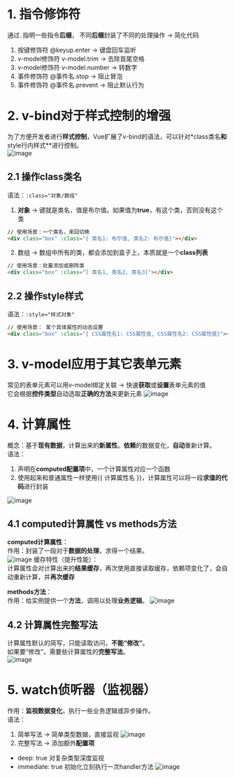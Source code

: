  # 1. 指令修饰符 
通过`.`指明一些指令**后缀**， 不同**后缀**封装了不同的处理操作 -> 简化代码  
1. 按键修饰符 @keyup.enter -> 键盘回车监听
2. v-model修饰符 v-model.trim -> 去除首尾空格
3. v-model修饰符 v-model.number -> 转数字
4. 事件修饰符 @事件名.stop -> 阻止冒泡
5. 事件修饰符 @事件名.prevent -> 阻止默认行为

# 2. v-bind对于样式控制的增强
为了方便开发者进行**样式控制**，Vue扩展了v-bind的语法，可以针对*class类名**和**style行内样式**进行控制。  
![image](https://github.com/Happy-jianghui/Frontend-Learning/assets/98568967/2a601ff0-2eca-477a-b1cc-40924ae7ecd9)  

## 2.1 操作class类名
语法：`:class="对象/数组"`
 1. **对象** -> 键就是类名，值是布尔值。如果值为**true**，有这个类，否则没有这个类
```HTML
// 使用场景：一个类名，来回切换  
<div class="box" :class="{ 类名1: 布尔值, 类名2: 布尔值}"></div>
```

 2. 数组 -> 数组中所有的类，都会添加到盒子上，本质就是一个**class列表**
```HTML
// 使用场景：批量添加或删除类
<div class="box" :class="[ 类名1, 类名2, 类名3]"></div>
```

## 2.2 操作style样式
语法：`:style="样式对象"`  
```HTML
// 使用场景： 某个具体属性的动态设置  
<div class="box" :class="{ CSS属性名1: CSS属性值, CSS属性名2: CSS属性值}"></div>
```

# 3. v-model应用于其它表单元素 
常见的表单元素可以用v-model绑定关联 -> 快速**获取**或**设置**表单元素的值  
它会根据**控件类型**自动选取**正确的方法**来更新元素
![image](https://github.com/Happy-jianghui/Frontend-Learning/assets/98568967/2e529209-22ce-4c54-a5f6-c38202a7b184)


# 4. 计算属性
概念：基于**现有数据**，计算出来的**新属性**。**依赖**的数据变化，**自动**重新计算。  
语法：  
 1. 声明在**computed配置项**中，一个计算属性对应一个函数
 2. 使用起来和普通属性一样使用{{ 计算属性名 }}，计算属性可以将一段**求值的代码**进行封装

![image](https://github.com/Happy-jianghui/Frontend-Learning/assets/98568967/4f1cb8dc-1e53-42d4-9137-f9b5ba0060e0)

## 4.1 computed计算属性 vs methods方法
**computed计算属性**：  
作用：封装了一段对于**数据的处理**，求得一个结果。  
![image](https://github.com/Happy-jianghui/Frontend-Learning/assets/98568967/06f2924a-441e-4195-920a-e75e8db06a47)
缓存特性（提升性能）：  
计算属性会对计算出来的**结果缓存**，再次使用直接读取缓存，依赖项变化了，会自动重新计算，并**再次缓存**  

  
**methods方法**：  
作用：给实例提供一个**方法**，调用以处理**业务逻辑**。
![image](https://github.com/Happy-jianghui/Frontend-Learning/assets/98568967/6462cddb-91bf-4280-8126-da11bbdc118f)


## 4.2 计算属性完整写法
计算属性默认的简写，只能读取访问，**不能“修改”**。  
如果要“修改”，需要些计算属性的**完整写法**。  
![image](https://github.com/Happy-jianghui/Frontend-Learning/assets/98568967/48743d8d-1542-4701-962e-5c981be49d38)



# 5. watch侦听器（监视器）
作用：**监视数据变化**，执行一些业务逻辑或异步操作。  
语法：  
 1. 简单写法 -> 简单类型数据，直接监视
 ![image](https://github.com/Happy-jianghui/Frontend-Learning/assets/98568967/ca2d2a17-d382-4a23-ab09-d7da36fe5ff9)
 2. 完整写法 -> 添加额外**配置项**
  - deep: true 对复杂类型深度监视
  - immediate: true 初始化立刻执行一次handler方法
 ![image](https://github.com/Happy-jianghui/Frontend-Learning/assets/98568967/e8d6a6e5-7fed-4ead-9be9-e1827f6c6c6a)














